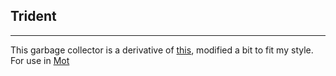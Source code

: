 ## Trident
---
This garbage collector is a derivative of [this](https://github.com/danmey/gc), modified a bit to fit my style.
For use in [Mot](https://github.com/s0cks/Mot)